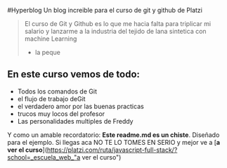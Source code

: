 #Hyperblog
Un blog increible para el curso de git y github de Platzi
>El curso de Git y Github es lo que me hacia falta para triplicar mi salario y lanzarme a la industria del tejido de lana sintetica con machine Learning
> - la peque

## En este curso vemos de todo:
* Todos los comandos  de Git
* el flujo de trabajo deGit
* el verdadero amor por las buenas practicas
* trucos muy locos del profesor
* Las personalidades multiples de Freddy

Y como un amable recordatorio: **Este readme.md es un chiste**. Diseñado para el ejemplo. Si llegas aca NO TE LO TOMES EN SERIO y mejor ve a [**a ver el curso**](https://platzi.com/ruta/javascript-full-stack/?school=_escuela_web_"a ver el curso")